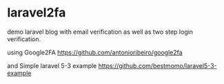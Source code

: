 # laravel2fa
demo laravel blog with email verification as well as two step login verification.

using Google2FA https://github.com/antonioribeiro/google2fa

and Simple laravel 5-3 example https://github.com/bestmomo/laravel5-3-example

